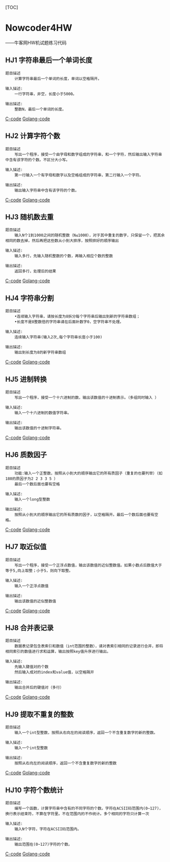 [TOC]
# Nowcoder4HW
——牛客网HW机试题练习代码

## HJ1 字符串最后一个单词长度
	题目描述
		计算字符串最后一个单词的长度，单词以空格隔开。
		
	输入描述:
		一行字符串，非空，长度小于5000。

	输出描述:
		整数N，最后一个单词的长度。

[C-code](https://github.com/lbbxsxlz/Nowcoder4HW/blob/master/HJ1.c)    [Golang-code](https://github.com/lbbxsxlz/Nowcoder4HW/blob/master/HJ1.go)

## HJ2 计算字符个数
	题目描述
		写出一个程序，接受一个由字母和数字组成的字符串，和一个字符，然后输出输入字符串中含有该字符的个数。不区分大小写。

	输入描述:
		第一行输入一个有字母和数字以及空格组成的字符串，第二行输入一个字符。

	输出描述:
		输出输入字符串中含有该字符的个数。
		
[C-code](https://github.com/lbbxsxlz/Nowcoder4HW/blob/master/HJ2.c)    [Golang-code](https://github.com/lbbxsxlz/Nowcoder4HW/blob/master/HJ2.go)

## HJ3 随机数去重
	题目描述
		输入N个1到1000之间的随机整数（N≤1000），对于其中重复的数字，只保留一个，把其余相同的数去掉，然后再把这些数从小到大排序，按照排好的顺序输出

	输入描述:
		输入多行，先输入随机整数的个数，再输入相应个数的整数
		
	输出描述:
		返回多行，处理后的结果
		
[C-code](https://github.com/lbbxsxlz/Nowcoder4HW/blob/master/HJ3.c)    [Golang-code](https://github.com/lbbxsxlz/Nowcoder4HW/blob/master/HJ3.go)

## HJ4 字符串分割
	题目描述
		•连续输入字符串，请按长度为8拆分每个字符串后输出到新的字符串数组；
		•长度不是8整数倍的字符串请在后面补数字0，空字符串不处理。
		
	输入描述:
		连续输入字符串(输入2次,每个字符串长度小于100)

	输出描述:
		输出到长度为8的新字符串数组
		
[C-code](https://github.com/lbbxsxlz/Nowcoder4HW/blob/master/HJ4.c)    [Golang-code](https://github.com/lbbxsxlz/Nowcoder4HW/blob/master/HJ4.go)

## HJ5 进制转换

	题目描述
		写出一个程序，接受一个十六进制的数，输出该数值的十进制表示。（多组同时输入 ）

	输入描述:
		输入一个十六进制的数值字符串。

	输出描述:
		输出该数值的十进制字符串。
		
[C-code](https://github.com/lbbxsxlz/Nowcoder4HW/blob/master/HJ5.c)    [Golang-code](https://github.com/lbbxsxlz/Nowcoder4HW/blob/master/HJ5.go)

## HJ6 质数因子
	题目描述
		功能:输入一个正整数，按照从小到大的顺序输出它的所有质因子（重复的也要列举）（如180的质因子为2 2 3 3 5 ）
		最后一个数后面也要有空格

	输入描述:
		输入一个long型整数

	输出描述:
		按照从小到大的顺序输出它的所有质数的因子，以空格隔开。最后一个数后面也要有空格。
		
[C-code](https://github.com/lbbxsxlz/Nowcoder4HW/blob/master/HJ6.c)    [Golang-code](https://github.com/lbbxsxlz/Nowcoder4HW/blob/master/HJ6.go)

## HJ7 取近似值
	题目描述
		写出一个程序，接受一个正浮点数值，输出该数值的近似整数值。如果小数点后数值大于等于5,向上取整；小于5，则向下取整。

	输入描述:
		输入一个正浮点数值

	输出描述:
		输出该数值的近似整数值
		
[C-code](https://github.com/lbbxsxlz/Nowcoder4HW/blob/master/HJ7.c)    [Golang-code](https://github.com/lbbxsxlz/Nowcoder4HW/blob/master/HJ7.go)

## HJ8 合并表记录
	题目描述
		数据表记录包含表索引和数值（int范围的整数），请对表索引相同的记录进行合并，即将相同索引的数值进行求和运算，输出按照key值升序进行输出。

	输入描述:
		先输入键值对的个数
		然后输入成对的index和value值，以空格隔开

	输出描述:
		输出合并后的键值对（多行）
		
[C-code](https://github.com/lbbxsxlz/Nowcoder4HW/blob/master/HJ8.c)    [Golang-code](https://github.com/lbbxsxlz/Nowcoder4HW/blob/master/HJ8.go)

## HJ9 提取不重复的整数
	题目描述
		输入一个int型整数，按照从右向左的阅读顺序，返回一个不含重复数字的新的整数。

	输入描述:
		输入一个int型整数

	输出描述:
		按照从右向左的阅读顺序，返回一个不含重复数字的新的整数
		
[C-code](https://github.com/lbbxsxlz/Nowcoder4HW/blob/master/HJ9.c)    [Golang-code](https://github.com/lbbxsxlz/Nowcoder4HW/blob/master/HJ9.go)

## HJ10 字符个数统计
	题目描述
		编写一个函数，计算字符串中含有的不同字符的个数。字符在ACSII码范围内(0~127)，换行表示结束符，不算在字符里。不在范围内的不作统计。多个相同的字符只计算一次

	输入描述:
		输入N个字符，字符在ACSII码范围内。

	输出描述:
		输出范围在(0~127)字符的个数。
		
[C-code](https://github.com/lbbxsxlz/Nowcoder4HW/blob/master/HJ10.c)    [Golang-code](https://github.com/lbbxsxlz/Nowcoder4HW/blob/master/HJ10.go)
